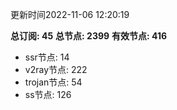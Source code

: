 更新时间2022-11-06 12:20:19

**总订阅: 45**
**总节点: 2399**
**有效节点: 416**
- ssr节点: 14
- v2ray节点: 222
- trojan节点: 54
- ss节点: 126
